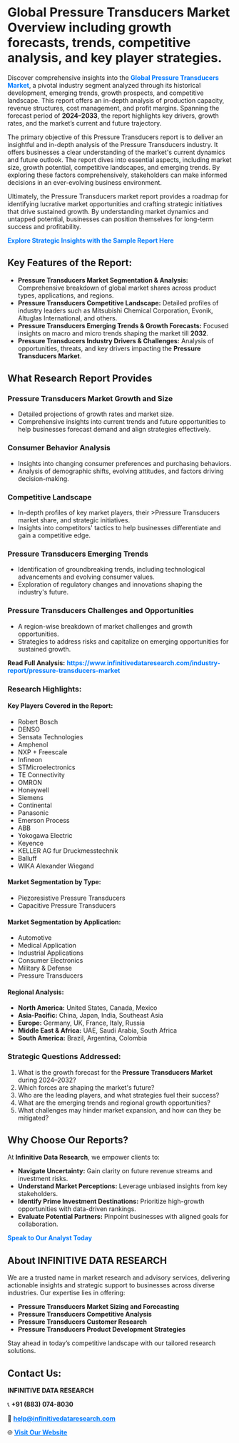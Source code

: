 <h1>Global Pressure Transducers Market Overview including growth forecasts, trends, competitive analysis, and key player strategies.</h1>
<p>
Discover comprehensive insights into the 
<a href="https://www.infinitivedataresearch.com/industry-report/pressure-transducers-market" rel="dofollow" style="color: #007BFF; text-decoration: none;"><strong>Global Pressure Transducers Market</strong></a>, a pivotal industry segment analyzed through its historical development, emerging trends, growth prospects, and competitive landscape. This report offers an in-depth analysis of production capacity, revenue structures, cost management, and profit margins. Spanning the forecast period of <strong>2024–2033</strong>, the report highlights key drivers, growth rates, and the market’s current and future trajectory.
</p>
<p>
The primary objective of this Pressure Transducers report is to deliver an insightful and in-depth analysis of the Pressure Transducers industry. It offers businesses a clear understanding of the market's current dynamics and future outlook. The report dives into essential aspects, including market size, growth potential, competitive landscapes, and emerging trends. By exploring these factors comprehensively, stakeholders can make informed decisions in an ever-evolving business environment.
</p>
<p>
Ultimately, the Pressure Transducers market report provides a roadmap for identifying lucrative market opportunities and crafting strategic initiatives that drive sustained growth. By understanding market dynamics and untapped potential, businesses can position themselves for long-term success and profitability.
</p>
<p>
<a href="https://www.infinitivedataresearch.com/request-sample/reportId=102585" style="color: #007BFF; text-decoration: none;"><strong>Explore Strategic Insights with the Sample Report Here</strong></a>
</p>

<h2>Key Features of the Report:</h2>
<ul>
<li><strong>Pressure Transducers Market Segmentation & Analysis:</strong> Comprehensive breakdown of global market shares across product types, applications, and regions.</li>
<li><strong>Pressure Transducers Competitive Landscape:</strong> Detailed profiles of industry leaders such as Mitsubishi Chemical Corporation, Evonik, Altuglas International, and others.</li>
<li><strong>Pressure Transducers Emerging Trends & Growth Forecasts:</strong> Focused insights on macro and micro trends shaping the market till <strong>2032</strong>.</li>
<li><strong>Pressure Transducers Industry Drivers & Challenges:</strong> Analysis of opportunities, threats, and key drivers impacting the <strong>Pressure Transducers Market</strong>.</li>
</ul>

<h2>What Research Report Provides</h2>
<h3>Pressure Transducers Market Growth and Size</h3>
<ul>
<li>Detailed projections of growth rates and market size.</li>
<li>Comprehensive insights into current trends and future opportunities to help businesses forecast demand and align strategies effectively.</li>
</ul>

<h3>Consumer Behavior Analysis</h3>
<ul>
<li>Insights into changing consumer preferences and purchasing behaviors.</li>
<li>Analysis of demographic shifts, evolving attitudes, and factors driving decision-making.</li>
</ul>

<h3>Competitive Landscape</h3>
<ul>
<li>In-depth profiles of key market players, their >Pressure Transducers market share, and strategic initiatives.</li>
<li>Insights into competitors' tactics to help businesses differentiate and gain a competitive edge.</li>
</ul>

<h3>Pressure Transducers Emerging Trends</h3>
<ul>
<li>Identification of groundbreaking trends, including technological advancements and evolving consumer values.</li>
<li>Exploration of regulatory changes and innovations shaping the industry's future.</li>
</ul>

<h3>Pressure Transducers Challenges and Opportunities</h3>
<ul>
<li>A region-wise breakdown of market challenges and growth opportunities.</li>
<li>Strategies to address risks and capitalize on emerging opportunities for sustained growth.</li>
</ul>
<p><strong>Read Full Analysis:</strong> <a href="https://www.infinitivedataresearch.com/industry-report/pressure-transducers-market" rel="dofollow" style="color: #007BFF; text-decoration: none;"><strong>https://www.infinitivedataresearch.com/industry-report/pressure-transducers-market</strong></a></p>
<h3>Research Highlights:</h3>
<h4>Key Players Covered in the Report:</h4>
<ul><li>Robert Bosch</li><li>DENSO</li><li>Sensata Technologies</li><li>Amphenol</li><li>NXP + Freescale</li><li>Infineon</li><li>STMicroelectronics</li><li>TE Connectivity</li><li>OMRON</li><li>Honeywell</li><li>Siemens</li><li>Continental</li><li>Panasonic</li><li>Emerson Process</li><li>ABB</li><li>Yokogawa Electric</li><li>Keyence</li><li>KELLER AG fur Druckmesstechnik</li><li>Balluff</li><li>WIKA Alexander Wiegand</li></ul>
<h4>Market Segmentation by Type:</h4>
<ul><li>Piezoresistive Pressure Transducers</li><li>Capacitive Pressure Transducers</li></ul>
<h4>Market Segmentation by Application:</h4>
<ul><li>Automotive</li><li>Medical Application</li><li>Industrial Applications</li><li>Consumer Electronics</li><li>Military &amp; Defense</li><li>Pressure Transducers</li></ul>

<h4>Regional Analysis:</h4>
<ul>
<li><strong>North America:</strong> United States, Canada, Mexico</li>
<li><strong>Asia-Pacific:</strong> China, Japan, India, Southeast Asia</li>
<li><strong>Europe:</strong> Germany, UK, France, Italy, Russia</li>
<li><strong>Middle East & Africa:</strong> UAE, Saudi Arabia, South Africa</li>
<li><strong>South America:</strong> Brazil, Argentina, Colombia</li>
</ul>

<h3>Strategic Questions Addressed:</h3>
<ol>
<li>What is the growth forecast for the <strong>Pressure Transducers Market</strong> during 2024–2032?</li>
<li>Which forces are shaping the market's future?</li>
<li>Who are the leading players, and what strategies fuel their success?</li>
<li>What are the emerging trends and regional growth opportunities?</li>
<li>What challenges may hinder market expansion, and how can they be mitigated?</li>
</ol>

<h2>Why Choose Our Reports?</h2>
<p>At <strong>Infinitive Data Research</strong>, we empower clients to:</p>
<ul>
<li><strong>Navigate Uncertainty:</strong> Gain clarity on future revenue streams and investment risks.</li>
<li><strong>Understand Market Perceptions:</strong> Leverage unbiased insights from key stakeholders.</li>
<li><strong>Identify Prime Investment Destinations:</strong> Prioritize high-growth opportunities with data-driven rankings.</li>
<li><strong>Evaluate Potential Partners:</strong> Pinpoint businesses with aligned goals for collaboration.</li>
</ul>
<p><a href="https://www.infinitivedataresearch.com/industry-report/pressure-transducers-market" rel="dofollow" style="color: #007BFF; text-decoration: none;"><strong>Speak to Our Analyst Today</strong></a></p>

<h2>About INFINITIVE DATA RESEARCH</h2>
<p>We are a trusted name in market research and advisory services, delivering actionable insights and strategic support to businesses across diverse industries. Our expertise lies in offering:</p>
<ul>
<li><strong>Pressure Transducers Market Sizing and Forecasting</strong></li>
<li><strong>Pressure Transducers Competitive Analysis</strong></li>
<li><strong>Pressure Transducers Customer Research</strong></li>
<li><strong>Pressure Transducers Product Development Strategies</strong></li>
</ul>
<p>Stay ahead in today’s competitive landscape with our tailored research solutions.</p>

<h2>Contact Us:</h2>
<p><strong>INFINITIVE DATA RESEARCH</strong></p>
<p>📞 <strong>+91 (883) 074-8030</strong></p>
<p>📧 <strong><a href="mailto:help@infinitivedataresearch.com" style="color: #007BFF;">help@infinitivedataresearch.com</a></strong></p>
<p>🌐 <strong><a href="https://www.infinitivedataresearch.com" rel="dofollow" style="color: #007BFF;">Visit Our Website</a></strong></p>
